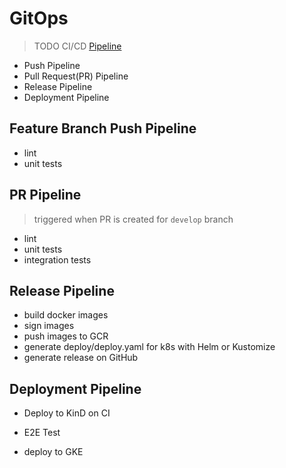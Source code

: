 # GitOps

> TODO CI/CD [Pipeline](https://github.com/tektoncd/pipeline/tree/master/tekton)

- Push Pipeline
- Pull Request(PR) Pipeline
- Release Pipeline
- Deployment Pipeline

## Feature Branch Push Pipeline

- lint
- unit tests

## PR Pipeline

> triggered when PR is created for `develop` branch

- lint
- unit tests
- integration tests

## Release Pipeline

- build docker images
- sign images
- push images to GCR
- generate deploy/deploy.yaml for k8s with Helm or Kustomize
- generate release on GitHub

## Deployment Pipeline

- Deploy to KinD on CI
- E2E Test

- deploy to GKE
